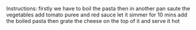 Instructions:
firstly we have to boil the pasta
then in another pan saute the vegetables 
add tomato puree and red sauce 
let it simmer for 10 mins
add the boiled pasta
then grate the cheese on the top of it and serve it hot